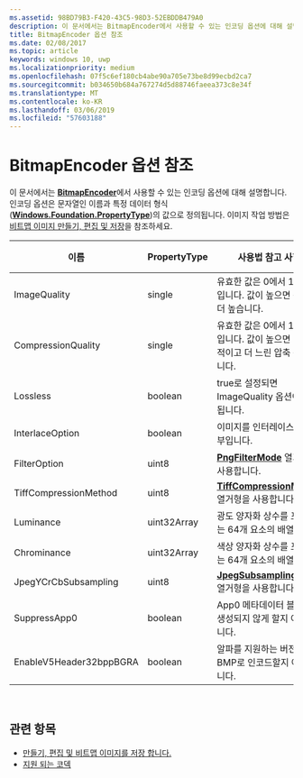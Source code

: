 ```yaml
---
ms.assetid: 98BD79B3-F420-43C5-98D3-52EBDDB479A0
description: 이 문서에서는 BitmapEncoder에서 사용할 수 있는 인코딩 옵션에 대해 설명합니다.
title: BitmapEncoder 옵션 참조
ms.date: 02/08/2017
ms.topic: article
keywords: windows 10, uwp
ms.localizationpriority: medium
ms.openlocfilehash: 07f5c6ef180cb4abe90a705e73be8d99ecbd2ca7
ms.sourcegitcommit: b034650b684a767274d5d88746faeea373c8e34f
ms.translationtype: MT
ms.contentlocale: ko-KR
ms.lasthandoff: 03/06/2019
ms.locfileid: "57603188"
---
```

# <a name="bitmapencoder-options-reference"></a>BitmapEncoder 옵션 참조


이 문서에서는 [**BitmapEncoder**](https://msdn.microsoft.com/library/windows/apps/br226206)에서 사용할 수 있는 인코딩 옵션에 대해 설명합니다. 인코딩 옵션은 문자열인 이름과 특정 데이터 형식([**Windows.Foundation.PropertyType**](https://msdn.microsoft.com/library/windows/apps/br225871))의 값으로 정의됩니다. 이미지 작업 방법은 [비트맵 이미지 만들기, 편집 및 저장](imaging.md)을 참조하세요.

| 이름                    | PropertyType | 사용법 참고 사항                                                                                        | 유효한 형식 |
|-------------------------|--------------|----------------------------------------------------------------------------------------------------|---------------|
| ImageQuality            | single       | 유효한 값은 0에서 1.0 사이입니다. 값이 높으면 품질이 더 높습니다.                                 | JPEG, JPEG-XR |
| CompressionQuality      | single       | 유효한 값은 0에서 1.0 사이입니다. 값이 높으면 더 효율적이고 더 느린 압축 구조입니다. | TIFF          |
| Lossless                | boolean      | true로 설정되면 ImageQuality 옵션이 무시됩니다.                                        | JPEG-XR       |
| InterlaceOption         | boolean      | 이미지를 인터레이스할지 여부입니다.                                                                    | PNG           |
| FilterOption            | uint8        | [  **PngFilterMode**](https://msdn.microsoft.com/library/windows/apps/br226389) 열거형을 사용합니다.                                | PNG           |
| TiffCompressionMethod   | uint8        | [  **TiffCompressionMode**](https://msdn.microsoft.com/library/windows/apps/br226399) 열거형을 사용합니다.                    | TIFF          |
| Luminance               | uint32Array  | 광도 양자화 상수를 포함하는 64개 요소의 배열입니다.                               | JPEG          |
| Chrominance             | uint32Array  | 색상 양자화 상수를 포함하는 64개 요소의 배열입니다.                             | JPEG          |
| JpegYCrCbSubsampling    | uint8        | [  **JpegSubsamplingMode**](https://msdn.microsoft.com/library/windows/apps/br226386) 열거형을 사용합니다.                    | JPEG          |
| SuppressApp0            | boolean      | App0 메타데이터 블록이 생성되지 않게 할지 여부입니다.                                        | JPEG          |
| EnableV5Header32bppBGRA | boolean      | 알파를 지원하는 버전 5 BMP로 인코드할지 여부입니다.                                         | BMP           |

 

## <a name="related-topics"></a>관련 항목

* [만들기, 편집 및 비트맵 이미지를 저장 합니다.](imaging.md)
* [지원 되는 코덱](supported-codecs.md)

 




